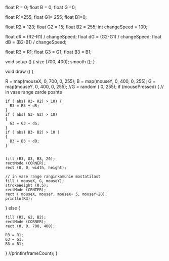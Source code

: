 
float R = 0;
float B = 0;
float G =0;

float R1=255;
float G1= 255;
float B1=0;

float R2 = 123;
float G2 = 15;
float B2 = 255;
int changeSpeed = 100;

float dR = (R2-R1) / changeSpeed; 
float dG =  (G2-G1) / changeSpeed; 
float dB = (B2-B1) / changeSpeed; 

float R3 = R1;
float G3 = G1;
float B3 = B1; 

void setup () {
  size (700, 400);
  smooth ();
}


void draw () {

  R = map(mouseX, 0, 700, 0, 255);
  B = map(mouseY, 0, 400, 0, 255);
  G = map(mouseY, 0, 400, 0, 255);
  //G = random ( 0, 255); 
  if (mousePressed) { 
    // in vase range zarde poshte

    if ( abs( R3- R2) > 10) {
      R3 = R3 + dR;
    }
    if ( abs( G3- G2) > 10) 
    {
      G3 = G3 + dG;
    }
    if ( abs( B3- B2) > 10 ) 
    {
      B3 = B3 + dB;
    }


    fill (R3, G3, B3, 20);
    rectMode (CORNER);
    rect (0, 0, width, height);

    // in vase range ranginkamunie mostatilast
    fill ( mouseX, G, mouseY);
    strokeWeight (0.5);
    rectMode (CENTER);
    rect ( mouseX, mouseY, mouseX+ 5, mouseY+20);
    println(R3);
  } else {

    fill (R2, G2, B2);
    rectMode (CORNER);
    rect (0, 0, 700, 400);

    R3 = R1;
    G3 = G1;
    B3 = B1;
  }
  //println(frameCount);
}
